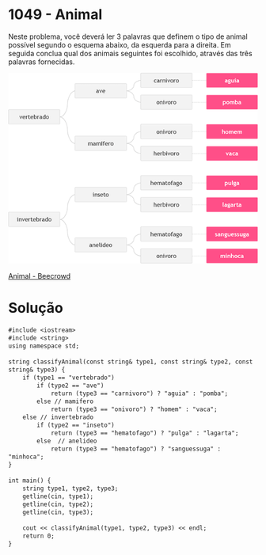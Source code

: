 # 1049 - Animal

Neste problema, você deverá ler 3 palavras que definem o tipo de animal possível segundo o esquema abaixo, da esquerda para a direita.  Em seguida conclua qual dos animais seguintes foi escolhido, através das três palavras fornecidas.

![Alt text](image-2.png)

[Animal - Beecrowd](https://www.beecrowd.com.br/judge/pt/problems/view/1049)

# Solução 

```
#include <iostream>
#include <string>
using namespace std;

string classifyAnimal(const string& type1, const string& type2, const string& type3) {
    if (type1 == "vertebrado")
        if (type2 == "ave")
            return (type3 == "carnivoro") ? "aguia" : "pomba";
        else // mamifero
            return (type3 == "onivoro") ? "homem" : "vaca";
    else // invertebrado
        if (type2 == "inseto")
            return (type3 == "hematofago") ? "pulga" : "lagarta";
        else  // anelideo
            return (type3 == "hematofago") ? "sanguessuga" : "minhoca";
}

int main() {
    string type1, type2, type3;
    getline(cin, type1);
    getline(cin, type2);
    getline(cin, type3);

    cout << classifyAnimal(type1, type2, type3) << endl;
    return 0;
}
```
